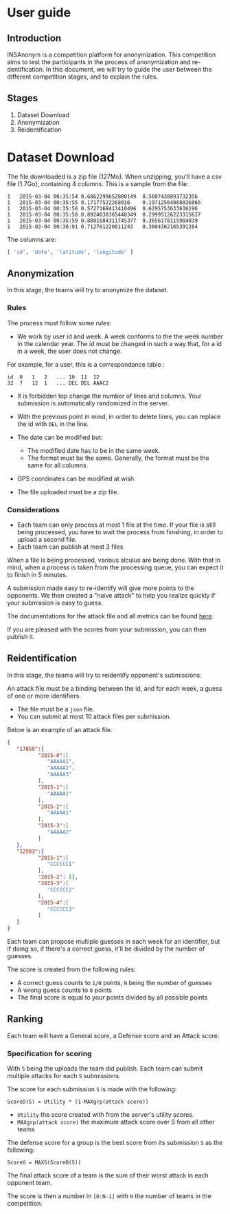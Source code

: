 # User guide

## Introduction

INSAnonym is a competition platform for anonymization.
This competition aims to test the participants in the process of anonymization and re-dentification.
In this document, we will try to guide the user between the different competition stages, and to explain the rules.

## Stages

1. Dataset Download 
2. Anonymization
3. Reidentification


# Dataset Download

The file downloaded is a zip file (127Mo).
When unzipping, you'll have a csv file (1.7Go), containing 4 columns.
This is a sample from the file:

```csv
1	2015-03-04 00:35:54	0.6862299652880149	0.5607438893732356
1	2015-03-04 00:35:55	0.17177522268016	0.19712564088036866
1	2015-03-04 00:35:56	0.5727169413410496	0.6295753633636196
1	2015-03-04 00:35:58	0.8924030365448349	0.29995126223315627
1	2015-03-04 00:35:59	0.8801684311745377	0.3656178115984039
1	2015-03-04 00:36:01	0.712761220611243	0.3604362165391204
```

The columns are:

```python
[ 'id', 'date', 'latitude', 'longitude' ]
```

## Anonymization

In this stage, the teams will try to anonymize the dataset.

### Rules 

The process must follow some rules:

- We work by user id and week. 
A week conforms to the the week number in the calendar year.
The id must be changed in such a way that, for a id in a week, the user does not change.

For example, for a user, this is a correspondance table :

```csv
id  0   1   2   ... 10  11  12
32  7   12  1   ... DEL DEL AAAC2
```

- It is forbidden top change the number of lines and columns. Your submission is automatically randomized in the server.

- With the previous point in mind, in order to delete lines, you can replace the id with `DEL` in the line.

- The date can be modified but:
    - The modified date has to be in the same week.
    - The format must be the same. Generally, the format must be the same for all columns.

- GPS coordinates can be modified at wish
- The file uploaded must be a zip file.

### Considerations

- Each team can only process at most 1 file at the time. If your file is still being processed, you have to wait the process from finishing, in order to upload a second file.
- Each team can publish at most 3 files

When a file is being processed, various alculus are being done. With that in mind, when a process is taken from the processing queue, you can expect it to finish in 5 minutes.

A submission made easy to re-identify will give more points to the opponents. We then created a "naive attack" to help you realize quickly if your submission is easy to guess.

The documentations for the attack file and all metrics can be found [here](https://github.com/danymat/INSAnonym-utils/blob/main/docs/insanonym-metrics.md).

If you are pleased with the scores from your submission, you can then publish it.


## Reidentification

In this stage, the teams will try to reidentify opponent's submissions.

An attack file must be a binding between the id, and for each week, a guess of one or more identifiers.

- The file must be a `json` file.
- You can submit at most 10 attack files per submission.

Below is an example of an attack file.

```json
{
   "17850":{
          "2015-0":[
             "AAAAA1",
             "AAAAA2",
             "AAAAA3"
          ],
          "2015-1":[
             "AAAAA1"
          ],
          "2015-2":[
             "AAAAA1"
          ],
          "2015-3":[
             "AAAAA2"
          ]
   },
   "12583":{
          "2015-1":[
             "CCCCCC1"
          ],
          "2015-2": [],
          "2015-3":[
             "CCCCCC2"
          ],
          "2015-4":[
             "CCCCCC3"
          ]
   }
}
```

Each team can propose multiple guesses in each week for an identifier, but if doing so, if there's a correct guess, it'll be divided by the number of guesses.

The score is created from the following rules:

- A correct guess counts to `1/N` points, `N` being the number of guesses
- A wrong guess counts to `0` points
- The final score is equal to your points divided by all possible points

## Ranking

Each team will have a General score, a Defense score and an Attack score.

### Specification for scoring

With `S` being the uploads the team did publish.
Each team can submit multiple attacks for each `S` submissions.

The score for each submission `S` is made with the following:
 
 ```
 ScoreD(S) = Utility * (1-MAXgrp(attack score))
 ```

- `Utility` the score created with from the server's utility scores.
- `MAXgrp(attack score)` the maximum attack score over S from all other teams

The defense score for a group is the best score from its submission `S` as the following:

```
ScoreG = MAXS(ScoreD(S))
```

The final attack score of a team is the sum of their worst attack in each opponent team. 

The score is then a number in `[0:N-1]` with `N` the number of teams in the competition.
